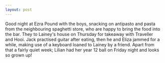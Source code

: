 ```yaml
---
layout: post
---
```


Good night at Ezra Pound with the boys, snacking on antipasto and pasta from the
neighbouring spaghetti store, who are happy to bring the food into the bar. They
to Lainey's house on Thursday for takeaway with Traveller and Hooi. Jack
practised guitar after eating, then he and Eliza jammed for a while, making use
of a keyboard loaned to Lainey by a friend. Apart from that a fairly quiet week;
Lilian had her year 12 ball on Friday night and looks so grown up!
